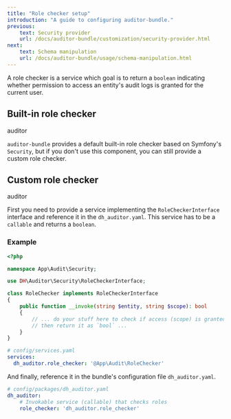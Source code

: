 ```yaml
---
title: "Role checker setup"
introduction: "A guide to configuring auditor-bundle."
previous:
    text: Security provider
    url: /docs/auditor-bundle/customization/security-provider.html
next:
    text: Schema manipulation
    url: /docs/auditor-bundle/usage/schema-manipulation.html
---
```


A role checker is a service which goal is to return a `boolean` indicating whether permission to access 
an entity's audit logs is granted for the current user.  

## Built-in role checker
<span class="tag mt-0 inline-flex items-center px-3 py-1 rounded-full text-sm font-medium leading-4 bg-green-100 text-green-700">auditor</span>

`auditor-bundle` provides a default built-in role checker based on Symfony's `Security`, 
but if you don't use this component, you can still provide a custom role checker. 


## Custom role checker
<span class="tag mt-0 inline-flex items-center px-3 py-1 rounded-full text-sm font-medium leading-4 bg-green-100 text-green-700">auditor</span>

First you need to provide a service implementing the `RoleCheckerInterface` interface
and reference it in the `dh_auditor.yaml`. This service has to be a `callable` and 
returns a `boolean`.

### Example
```php
<?php

namespace App\Audit\Security;

use DH\Auditor\Security\RoleCheckerInterface;

class RoleChecker implements RoleCheckerInterface
{
    public function __invoke(string $entity, string $scope): bool
    {
        // ... do your stuff here to check if access (scope) is granted
        // then return it as `bool` ...
    }
}
```
  
```yaml
# config/services.yaml
services:
  dh_auditor.role_checker: '@App\Audit\RoleChecker'
```

And finally, reference it in the bundle's configuration file `dh_auditor.yaml`.

```yaml
# config/packages/dh_auditor.yaml
dh_auditor:
    # Invokable service (callable) that checks roles
    role_checker: 'dh_auditor.role_checker'
```

